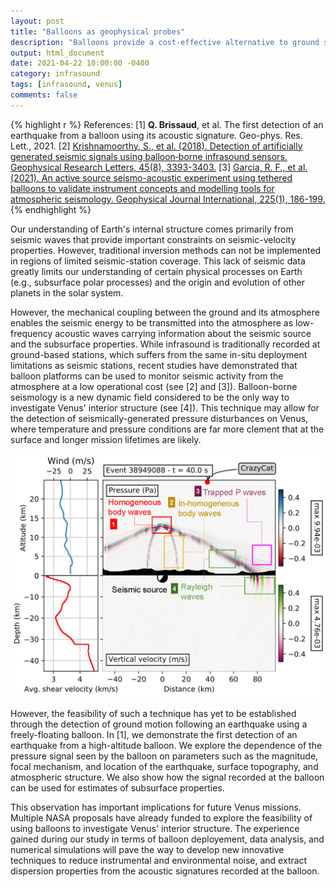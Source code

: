 ```yaml
---
layout: post
title: "Balloons as geophysical probes"
description: "Balloons provide a cost-effective alternative to ground stations to monitor geophysica events."
output: html_document
date: 2021-04-22 10:00:00 -0400
category: infrasound
tags: [infrasound, venus]
comments: false
---
```


{% highlight r %}
References:
[1] **Q. Brissaud**, et al.  The first detection of an earthquake from a balloon using its acoustic signature. Geo-phys. Res. Lett., 2021.
[2] [Krishnamoorthy, S., et al. (2018). Detection of artificially generated seismic signals using balloon‐borne infrasound sensors. Geophysical Research Letters, 45(8), 3393-3403.](https://agupubs.onlinelibrary.wiley.com/doi/abs/10.1002/2018GL077481)
[3] [Garcia, R. F., et al. (2021). An active source seismo-acoustic experiment using tethered balloons to validate instrument concepts and modelling tools for atmospheric seismology. Geophysical Journal International, 225(1), 186-199.](https://academic.oup.com/gji/article/225/1/186/6032174?login=true)
{% endhighlight %}

Our understanding of Earth's internal structure comes primarily from seismic waves that provide important constraints on seismic-velocity properties. However, traditional inversion methods can not be implemented in regions of limited seismic-station coverage. This lack of seismic data greatly limits our understanding of certain physical processes on Earth (e.g., subsurface polar processes) and the origin and evolution of other planets in the solar system. 

However, the mechanical coupling between the ground and its atmosphere enables the seismic energy to be transmitted into the atmosphere as low-frequency acoustic waves carrying information about the seismic source and the subsurface properties. While infrasound is traditionally recorded at ground-based stations, which suffers from the same in-situ deployment limitations as seismic stations, recent studies have demonstrated that balloon platforms can be used to monitor seismic activity from the atmosphere at a low operational cost (see [2] and [3]). Balloon-borne seismology is a new dynamic field considered to be the only way to investigate Venus' interior structure (see [4]). This technique may allow for the detection of seismically-generated pressure disturbances on Venus, where temperature and pressure conditions are far more clement that at the surface and longer mission lifetimes are likely.

![Seismo-acoustic wavefield excited by a shallow earthquake.](/images/description_wavefield.png)

However, the feasibility of such a technique has yet to be established through the detection of ground motion following an earthquake using a freely-floating balloon. In [1], we demonstrate the first detection of an earthquake from a high-altitude balloon. We explore the dependence of the pressure signal seen by the balloon on parameters such as the magnitude, focal mechanism, and location of the earthquake, surface topography, and atmospheric structure. We also show how the signal recorded at the balloon can be used for estimates of subsurface properties.

This observation has important implications for future Venus missions. Multiple NASA proposals have already funded to explore the feasibility of using balloons to investigate Venus' interior structure. The experience gained during our study in terms of balloon deployement, data analysis, and numerical simulations will pave the way to develop new innovative techniques to reduce instrumental and environmental noise, and extract dispersion properties from the acoustic signatures recorded at the balloon.